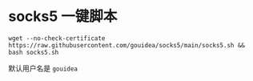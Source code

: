 # socks5 一键脚本

```
wget --no-check-certificate https://raw.githubusercontent.com/gouidea/socks5/main/socks5.sh && bash socks5.sh
```
默认用户名是 `gouidea`
